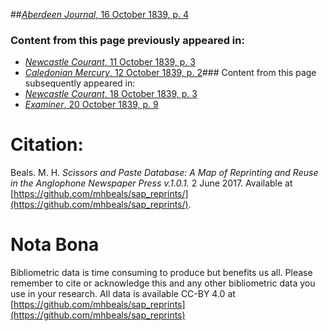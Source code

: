 ##[*Aberdeen Journal*, 16 October 1839, p. 4](https://mhbeals.github.io/sap_html/Aberdeen-Journal/Aberdeen-Journal-16-October-1839-p-4)

### Content from this page previously appeared in:
+ [*Newcastle Courant*, 11 October 1839, p. 3](https://mhbeals.github.io/sap_html/Newcastle-Courant/Newcastle-Courant-11-October-1839-p-3)
+ [*Caledonian Mercury*, 12 October 1839, p. 2](https://mhbeals.github.io/sap_html/Caledonian-Mercury/Caledonian-Mercury-12-October-1839-p-2)### Content from this page subsequently appeared in:
+ [*Newcastle Courant*, 18 October 1839, p. 3](https://mhbeals.github.io/sap_html/Newcastle-Courant/Newcastle-Courant-18-October-1839-p-3)
+ [*Examiner*, 20 October 1839, p. 9](https://mhbeals.github.io/sap_html/Examiner/Examiner-20-October-1839-p-9)
                    
# Citation: 

Beals. M. H. *Scissors and Paste Database: A Map of Reprinting and Reuse in the Anglophone Newspaper Press v.1.0.1.* 2 June 2017. Available at [https://github.com/mhbeals/sap_reprints/](https://github.com/mhbeals/sap_reprints/). 
                    
# Nota Bona

Bibliometric data is time consuming to produce but benefits us all. Please remember to cite or acknowledge this and any other bibliometric data you use in your research. All data is available CC-BY 4.0 at [https://github.com/mhbeals/sap_reprints](https://github.com/mhbeals/sap_reprints)